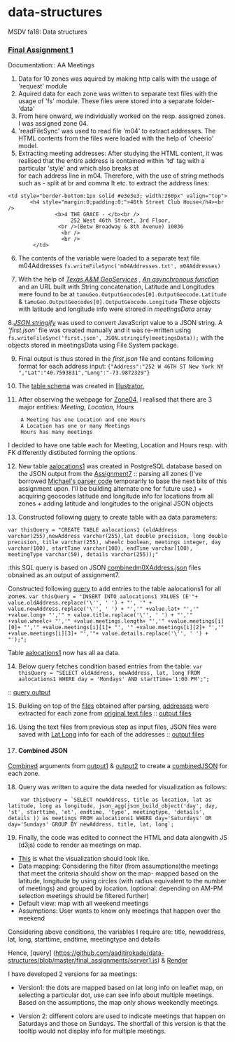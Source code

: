 # data-structures
MSDV fa18: Data structures

### [Final Assignment 1](https://github.com/visualizedata/data-structures/tree/master/assignments/final_assignment_01) 
Documentation:: AA Meetings

1. Data for 10 zones was aquired by making http calls with the usage of 'request' module
2. Aquired data for each zone was written to separate text files with the usage of 'fs' module. These files were stored into a separate folder- 'data'
3. From here onward, we individually worked on the resp. assigned zones. I was assigned zone 04.
4. 'readFileSync' was used to read file 'm04' to extract addresses. The HTML contents from the files were loaded with the help of 'cheerio' model.
5. Extracting meeting addresses: After studying the HTML content, it was realised that the entire address is contained within 'td' tag with a particular 'style' and which also breaks at <br> for each address line in m04. 
 Therefore, with the use of string methods such as - split at br and comma It etc. to extract the address lines:
``` 
<td style="border-bottom:1px solid #e3e3e3; width:260px" valign="top">
       <h4 style="margin:0;padding:0;">46th Street Club House</h4><br />
 		  	   <b>4 THE GRACE - </b><br />
 			        252 West 46th Street, 3rd Floor,
 				<br />(Betw Broadway & 8th Avenue) 10036
 			     <br />
 			     <br />
        </td>
```

6. The contents of the variable were loaded to a separate text file m04Addresses 
```fs.writeFileSync('m04Addresses.txt', m04Addresses)```

7. With the help of [*Texas A&M GeoServices*](https://geoservices.tamu.edu/Signup/) , [*An asynchronous function*](https://developer.mozilla.org/en-US/docs/Web/JavaScript/Reference/Statements/async_function) and an URL built with String concatenation, Latitude and Longitudes were found to be at ```tamuGeo.OutputGeocodes[0].OutputGeocode.Latitude``` & ```tamuGeo.OutputGeocodes[0].OutputGeocode.Longitude``` These objects with latitude and longitude info were strored in _meetingsData_ array

8.[*JSON.stringify*](https://developer.mozilla.org/en-US/docs/Web/JavaScript/Reference/Global_Objects/JSON/stringify) was used to convert JavaScript value to a JSON string. A *'first.json'* file was created manually and it was re-written using ```fs.writeFileSync('first.json', JSON.stringify(meetingsData));``` with the objects stored in meetingsData using File System package.

9. Final output is thus stored in the _*first.json*_ file and contans following format for each address input: ```{"Address":"252 W 46TH ST New York NY ","Lat":"40.7593831","Long":"-73.9872329"}```

10. The [table schema](https://github.com/aaditirokade/data-structures/blob/master/weekly_assignment4/part1_table%20schema-01.png) was created in [Illustrator.](https://www.adobe.com/products/illustrator.html?gclid=Cj0KCQjw9NbdBRCwARIsAPLsnFbCEp0dwqvl61sblmvqs_WvFJftp2ErJCCIAgs0cjeQhNi--OYVJEIaAgMXEALw_wcB&sdid=KKQML&mv=search&ef_id=Cj0KCQjw9NbdBRCwARIsAPLsnFbCEp0dwqvl61sblmvqs_WvFJftp2ErJCCIAgs0cjeQhNi--OYVJEIaAgMXEALw_wcB:G:s&s_kwcid=AL!3085!3!196928852568!e!!g!!adobe%20illustrator)

11. After observing the webpage for [Zone04,](https://parsons.nyc/aa/m04.html) I realised that there are 3 major entities: *Meeting, Location, Hours*

   ``` 
       A Meeting has one Location and one Hours       
       A Location has one or many Meetings
       Hours has many meetings
   ```
 I decided to have one table each for Meeting, Location and Hours resp. with FK differently distibuted forming the options.
 
 12.  New table [aalocations1](https://github.com/aaditirokade/data-structures/blob/master/weekly_assignment6/part1/table_output.txt) was created in PostgreSQL database based on the JSON output from the [Assignment7](https://github.com/aaditirokade/data-structures/tree/master/weekly_assignment7) :: parsing all zones (I've borrowed [Michael's parser code](https://github.com/wolfm2/data-structures/blob/master/week_7/parseZones.js) temporarily to base the next bits of this assignment upon. I'll be building alternate one for future use.) + acquiring geocodes latitude and longitude info for locations from all zones + adding latitude and longitudes to the original JSON objects

13. Constructed following [query](https://github.com/aaditirokade/data-structures/blob/master/weekly_assignment6/part1/index_createTable.js) to create table with aa data parameters:

``` var thisQuery = "CREATE TABLE aalocations1 (oldAddress varchar(255),newAddress varchar(255),lat double precision, long double precision, title varchar(255), wheelc boolean, meetings integer, day varchar(100), startTime varchar(100), endTime varchar(100), meetingType varchar(50), details varchar(255));" ```

:this SQL query is based on JSON [combinedm0XAddress.json](https://github.com/aaditirokade/data-structures/tree/master/weekly_assignment6/part1) files obnained as an output of assignment7.

Constructed following [query](https://github.com/aaditirokade/data-structures/blob/master/weekly_assignment6/part1/index_insertToTable.js) to add entries to the table aalocations1 for all zones. 
``` var thisQuery = "INSERT INTO aalocations1 VALUES (E'"+ value.oldAddress.replace('\'', ' ') + "', '" + value.newAddress.replace('\'', ' ') + "','" +value.lat+ "','" +value.long+ "','" + value.title.replace('\'', ' ') + "','" +value.wheelc+ "','" +value.meetings.length+ "','" +value.meetings[i][0]+ "','" +value.meetings[i][1]+ "', '" +value.meetings[i][2]+ "','" +value.meetings[i][3]+ "','"+ value.details.replace('\'', ' ') + "');"; ```

Table [aalocations1](https://github.com/aaditirokade/data-structures/blob/master/weekly_assignment6/part1/table_output.txt) now has all aa data. 

14.  Below query fetches condition based entries from the table:
```var thisQuery = "SELECT oldAddress, newAddress, lat, long FROM aalocations1 WHERE day = 'Mondays' AND startTime='1:00 PM';";```

:: [query output](https://github.com/aaditirokade/data-structures/blob/master/weekly_assignment6/part1/queryOutput.txt)

15.  Building on top of the [files](https://github.com/aaditirokade/data-structures/tree/master/weekly_assignment7/dump/output) obtained after parsing, [addresses](https://github.com/aaditirokade/data-structures/blob/master/weekly_assignment7/addresses.js) were extracted for each zone from [original text files](https://github.com/aaditirokade/data-structures/tree/master/weekly%20assignment1/data) :: [output files](https://github.com/aaditirokade/data-structures/tree/master/weekly_assignment7/dump)

16. Using the text files from previous step as input files, JSON files were saved with [Lat Long](https://github.com/aaditirokade/data-structures/blob/master/weekly_assignment7/latlong.js) info for each of the addresses :: [output files](https://github.com/aaditirokade/data-structures/tree/master/weekly_assignment7/dump)

17. #### Combined JSON

[Combined](https://github.com/aaditirokade/data-structures/blob/master/weekly_assignment7/week7final.js) arguments from [output1](https://github.com/aaditirokade/data-structures/tree/master/weekly_assignment7/dump/output) & [output2](https://github.com/aaditirokade/data-structures/tree/master/weekly_assignment7/dump) to create a [combinedJSON](https://github.com/aaditirokade/data-structures/tree/master/weekly_assignment7) for each zone.

18. Query was written to aquire the data needed for visualization as follows:

```    var thisQuery = `SELECT newAddress, title as location, lat as latitude, long as longitude, json_agg(json_build_object('day', day, 'st', starttime, 'et', endtime, 'type', meetingtype, 'details', details )) as meetings
                      FROM aalocations1 WHERE day='Saturdays' OR day='Sundays'
                      GROUP BY newAddress, title, lat, long`;```

19. Finally, the code was edited to connect the HTML and data alongwith JS (d3js) code to render aa meetings on map.

- [This](https://github.com/aaditirokade/data-structures/blob/master/weekly_assignment11/UIconceptAAmeetings.png) is what the visualization should look like. 
- Data mapping: Considering the filter (from assumptions)the meetings that meet the criteria should show on the map- mapped based on the latitude, longitude by using circles (with radius equivalent to the number of meetings) and grouped by location.
  (optional: depending on AM-PM selection meetings should be filtered further)
- Default view: map with all weekend meetings
- Assumptions: User wants to know only meetings that happen over the weekend

Considering above conditions, the variables I require are: 
title, newaddress, lat, long, starttime, endtime, meetingtype and details

Hence, 
[query] (https://github.com/aaditirokade/data-structures/blob/master/final_assignments/server1.js)
&
[Render](https://htmlpreview.github.io/?https://github.com/aaditirokade/data-structures/blob/master/final_assignments/public/index.html)

I have developed 2 versions for aa meetings: 

- Version1: the dots are mapped based on lat long info on leaflet map, on selecting a particular dot, use can see info about multiple meetings. Based on the assumptions, the map only shows weekendly meetings. 

- Version 2: different colors are used to indicate meetings that happen on Saturdays and those on Sundays. The shortfall of this version is that the tooltip would not display info for multiple meetings.






